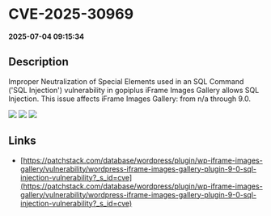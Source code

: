 # CVE-2025-30969

**2025-07-04 09:15:34**

## Description
Improper Neutralization of Special Elements used in an SQL Command ('SQL Injection') vulnerability in gopiplus iFrame Images Gallery allows SQL Injection. This issue affects iFrame Images Gallery: from n/a through 9.0.

![](https://img.shields.io/static/v1?label=Score&message=8.5&color=red)
![](https://img.shields.io/static/v1?label=Severity&message=HIGH&color=red)
![](https://img.shields.io/static/v1?label=CWE&message=SQL&color=green)

## Links
- [https://patchstack.com/database/wordpress/plugin/wp-iframe-images-gallery/vulnerability/wordpress-iframe-images-gallery-plugin-9-0-sql-injection-vulnerability?_s_id=cve](https://patchstack.com/database/wordpress/plugin/wp-iframe-images-gallery/vulnerability/wordpress-iframe-images-gallery-plugin-9-0-sql-injection-vulnerability?_s_id=cve)

